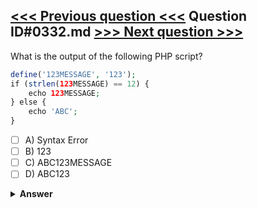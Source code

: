 [<<< Previous question <<<](0331.md)   Question ID#0332.md   [>>> Next question >>>](0333.md)
---

What is the output of the following PHP script?

```php
define('123MESSAGE', '123');
if (strlen(123MESSAGE) == 12) {
    echo 123MESSAGE;
} else {
    echo 'ABC';
}
```

- [ ] A) Syntax Error
- [ ] B) 123
- [ ] C) ABC123MESSAGE
- [ ] D) ABC123

<details><summary><b>Answer</b></summary>
<p>
  Answer: <strong>A</strong>
</p>
</details>
